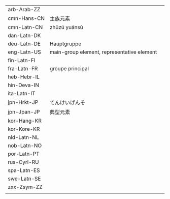 | | | |
|-|-|-|
| arb-Arab-ZZ |  |  |
| cmn-Hans-CN | 主族元素 |  |
| cmn-Latn-CN | zhǔzú yuánsù |  |
| dan-Latn-DK |  |  |
| deu-Latn-DE | Hauptgruppe |  |
| eng-Latn-US | main-group element, representative element |  |
| fin-Latn-FI |  |  |
| fra-Latn-FR | groupe principal |  |
| heb-Hebr-IL |  |  |
| hin-Deva-IN |  |  |
| ita-Latn-IT |  |  |
| jpn-Hrkt-JP | てんけいげんそ |  |
| jpn-Jpan-JP | 典型元素 |  |
| kor-Hang-KR |  |  |
| kor-Kore-KR |  |  |
| nld-Latn-NL |  |  |
| nob-Latn-NO |  |  |
| por-Latn-PT |  |  |
| rus-Cyrl-RU |  |  |
| spa-Latn-ES |  |  |
| swe-Latn-SE |  |  |
| zxx-Zsym-ZZ |  |  |
|  |  |  |